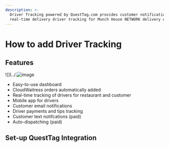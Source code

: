 ```yaml
---
description: >-
  Driver Tracking powered by QuestTag.com provides customer notifications with
  real-time delivery driver tracking for Munch House NETWORK delivery orders.
---
```


# How to add Driver Tracking

## Features

![](../.![image](https://user-images.githubusercontent.com/68750044/163647309-5fe9f0e0-2874-4f70-90e6-2b46965d8e20.png)

* Easy-to-use dashboard
* CloudWaitress orders automatically added
* Real-time tracking of drivers for restaurant and customer
* Mobile app for drivers
* Customer email notifications
* Driver payments and tips tracking
* Customer text notifcations \(paid\)
* Auto-dispatching \(paid\)

## Set-up QuestTag Integration



## 



